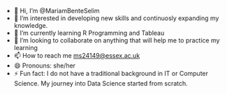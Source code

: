 - 👋 Hi, I’m @MariamBenteSelim
- 👀 I’m interested in developing new skills and continuosly expanding my knowledge.
- 🌱 I’m currently learning R Programming and Tableau
- 💞️ I’m looking to collaborate on anything that will help me to practice my learning
- 📫 How to reach me ms24149@essex.ac.uk
- 😄 Pronouns: she/her
- ⚡ Fun fact: I do not have a traditional background in IT or Computer Science. My journey into Data Science started from scratch.

<!---
MariamBenteSelim/MariamBenteSelim is a ✨ special ✨ repository because its `README.md` (this file) appears on your GitHub profile.
You can click the Preview link to take a look at your changes.
--->
